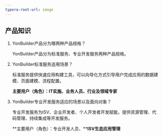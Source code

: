 ```yaml
---
typora-root-url: image
---
```


## 产品知识

1. YonBuilder产品分为哪两种产品规格？

   YonBuilder产品分为标准服务、专业开发服务两种产品规格。

2. YonBuilder标准服务适用场景？

   标准服务提供快速应用构建工具，可以向导化方式引导用户完成应用的数据建模、页面建模、流程配置。

   **主要用户（角色）：IT实施、业务人员、行业及领域专家**

3. YonBuilder专业开发服务适应的场景以及面向对象？

   专业开发服务为ISV、企业开发者、个人开发者开发赋能，提供资源管理、代码管理、持续集成等开发服务。

   **主要用户（角色）：专业开发人员、****ISV生态应用管理**